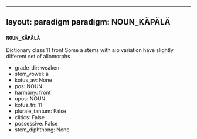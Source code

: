 
---
layout: paradigm
paradigm: NOUN_KÄPÄLÄ
---
### ` NOUN_KÄPÄLÄ `

Dictionary class 11 front Some a stems with a:o variation have slightly different set of allomorphs
* grade_dir: weaken
* stem_vowel: ä
* kotus_av: None
* pos: NOUN
* harmony: front
* upos: NOUN
* kotus_tn: 11
* plurale_tantum: False
* clitics: False
* possessive: False
* stem_diphthong: None
